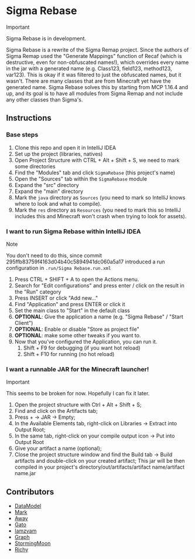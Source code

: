 # Sigma Rebase

> [!IMPORTANT]
> Sigma Rebase is in development.

Sigma Rebase is a rewrite of the Sigma Remap project.
Since the authors of Sigma Remap used the "Generate Mappings" function of Recaf (which is destructive, even for non-obfuscated names!),
which overrides every name in the jar with a generated name (e.g. Class123, field123, method123, var123).
This is okay if it was filtered to just the obfuscated names, but it wasn't.
There are many classes that are from Minecraft yet have the generated name.
Sigma Rebase solves this by starting from MCP 1.16.4 and up,
and its goal is to have all modules from Sigma Remap and not include any other classes than Sigma's.

## Instructions

### Base steps

1. Clone this repo and open it in IntelliJ IDEA
2. Set up the project (libraries, natives)
3. Open Project Structure with CTRL + Alt + Shift + S, we need to mark some directories
4. Find the "Modules" tab and click `SigmaRebase` (this project's name)
5. Open the "Sources" tab within the `SigmaRebase` module
6. Expand the "src" directory
7. Expand the "main" directory
8. Mark the `java` directory as `Sources` (you need to mark so IntelliJ knows where to look and what to compile).
9. Mark the `res` directory as `Resources`
   (you need to mark this so IntelliJ includes this and Minecraft won't crash when trying to look for assets).

### I want to run Sigma Rebase within IntelliJ IDEA

> [!NOTE]
> You don't need to do this, since commit 295ffb83759f4163d04b40c5894941dc060a5a17
> introduced a run configuration in `.run/Sigma Rebase.run.xml`

1. Press CTRL + SHIFT + A to open the Actions menu.
2. Search for "Edit configurations" and press enter / click on the result in the "Run" category
3. Press INSERT or click "Add new..."
4. Find "Application" and press ENTER or click it
5. Set the main class to "Start" in the default class
6. **OPTIONAL**: Give the application a name (e.g. "Sigma Rebase" / "Start Client")
7. **OPTIONAL**: Enable or disable "Store as project file"
8. **OPTIONAL**: make some other tweaks if you want to.
9. Now that you've configured the Application, you can run it.
   1. Shift + F9 for debugging (if you want hot reload)
   2. Shift + F10 for running (no hot reload)

### I want a runnable JAR for the Minecraft launcher!

> [!IMPORTANT]
> This seems to be broken for now.
> Hopefully I can fix it later.

1. Open the project structure with Ctrl + Alt + Shift + S;
2. Find and click on the Artifacts tab;
3. Press + -> JAR -> Empty;
4. In the Available Elements tab, right-click on Libraries -> Extract into Output Root;
5. In the same tab, right-click on your compile output icon -> Put into Output Root
6. Give your artifact a name (optional);
7. Close the project structure window and find the Build tab -> Build artifacts and double-click on your created artifact;
This jar will be then compiled in your project's directory/out/artifacts/artifact name/artifact name.jar

## Contributors

- [DataModel](https://github.com/DataM0del/)
- [Mark](https://github.com/MarkGG8181)
- [Away](https://github.com/AwayXD)
- [Gato](https://github.com/gatov2)
- [lamzvam](https://github.com/lamzvam)
- [Graph](https://github.com/ccfeeX)
- [StormingMoon](https://github.com/StormingMoon)
- [Richy](https://github.com/richylotl)
